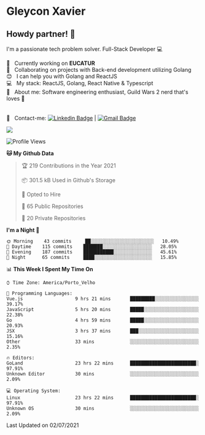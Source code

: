 # Gleycon Xavier

## Howdy partner! 👋

I'm a passionate tech problem solver.
Full-Stack Developer :computer:

 :rocket:  &nbsp; Currently working on **EUCATUR**
 <br/> :purple_heart: &nbsp; Collaborating on projects with Back-end development utilizing Golang
 <br/> :blush: &nbsp; I can help you with Golang and ReactJS
 <br/> :computer: &nbsp; My stack: ReactJS, Golang, React Native & Typescript
 <br/> 💬  &nbsp; About me: Software engineering enthusiast, Guild Wars 2 nerd that's loves :apple:
 <br/>
 <br/>
 <br/> :email: &nbsp; Contact-me: [![Linkedin Badge](https://img.shields.io/badge/-GleyconXavier-blue?style=flat-square&logo=Linkedin&logoColor=white&link=https://www.linkedin.com/in/gleyconxavier/)](https://www.linkedin.com/in/gleyconxavier/) 
| 
[![Gmail Badge](https://img.shields.io/badge/-gleyconxcarlos@gmail.com-c14438?style=flat-square&logo=Gmail&logoColor=white&link=mailto:gleyconxcarlos@gmail.com)](mailto:gleyconxcarlos@gmail.com)

![](https://komarev.com/ghpvc/?username=gleyconxavier)

<!--START_SECTION:waka-->
![Profile Views](http://img.shields.io/badge/Profile%20Views-0-blue)

**🐱 My Github Data** 

> 🏆 219 Contributions in the Year 2021
 > 
> 📦 301.5 kB Used in Github's Storage 
 > 
> 💼 Opted to Hire
 > 
> 📜 65 Public Repositories 
 > 
> 🔑 20 Private Repositories  
 > 
**I'm a Night 🦉** 

```text
🌞 Morning    43 commits     ██░░░░░░░░░░░░░░░░░░░░░░░   10.49% 
🌆 Daytime    115 commits    ███████░░░░░░░░░░░░░░░░░░   28.05% 
🌃 Evening    187 commits    ███████████░░░░░░░░░░░░░░   45.61% 
🌙 Night      65 commits     ████░░░░░░░░░░░░░░░░░░░░░   15.85%

```


📊 **This Week I Spent My Time On** 

```text
⌚︎ Time Zone: America/Porto_Velho

💬 Programming Languages: 
Vue.js                   9 hrs 21 mins       █████████░░░░░░░░░░░░░░░░   39.17% 
JavaScript               5 hrs 20 mins       █████░░░░░░░░░░░░░░░░░░░░   22.38% 
Go                       4 hrs 59 mins       █████░░░░░░░░░░░░░░░░░░░░   20.93% 
JSX                      3 hrs 37 mins       ███░░░░░░░░░░░░░░░░░░░░░░   15.16% 
Other                    33 mins             ░░░░░░░░░░░░░░░░░░░░░░░░░   2.35%

🔥 Editors: 
GoLand                   23 hrs 22 mins      ████████████████████████░   97.91% 
Unknown Editor           30 mins             ░░░░░░░░░░░░░░░░░░░░░░░░░   2.09%

💻 Operating System: 
Linux                    23 hrs 22 mins      ████████████████████████░   97.91% 
Unknown OS               30 mins             ░░░░░░░░░░░░░░░░░░░░░░░░░   2.09%

```


 Last Updated on 02/07/2021
<!--END_SECTION:waka-->
